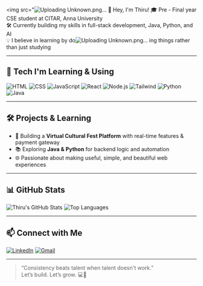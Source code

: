 <img src="![Uploading Unknown.png…]()
👋 Hey, I'm Thiru!
🎓 Pre - Final year CSE student at CITAR, Anna University  
🛠️ Currently building my skills in full-stack development, Java, Python, and AI  
💡 I believe in learning by do![Uploading Unknown.png…]()
ing things rather than  just studying 

---

## 🔧 Tech I'm Learning & Using

![HTML](https://img.shields.io/badge/-HTML5-E34F26?style=flat-square&logo=html5&logoColor=white)
![CSS](https://img.shields.io/badge/-CSS3-1572B6?style=flat-square&logo=css3&logoColor=white)
![JavaScript](https://img.shields.io/badge/-JavaScript-F7DF1E?style=flat-square&logo=javascript&logoColor=black)
![React](https://img.shields.io/badge/-React-61DAFB?style=flat-square&logo=react&logoColor=black)
![Node.js](https://img.shields.io/badge/-Node.js-339933?style=flat-square&logo=node.js&logoColor=white)
![Tailwind](https://img.shields.io/badge/-TailwindCSS-38B2AC?style=flat-square&logo=tailwind-css&logoColor=white)
![Python](https://img.shields.io/badge/-Python-3776AB?style=flat-square&logo=python&logoColor=white)
![Java](https://img.shields.io/badge/-Java-007396?style=flat-square&logo=java&logoColor=white)

---

## 🛠️ Projects & Learning

- 🎉 Building a **Virtual Cultural Fest Platform** with real-time features & payment gateway
- 📚 Exploring **Java & Python** for backend logic and automation
- 🌐 Passionate about making useful, simple, and beautiful web experiences

---

## 📊 GitHub Stats

![Thiru's GitHub Stats](https://github-readme-stats.vercel.app/api?username=thiruchenthils&show_icons=true&theme=tokyonight)
![Top Languages](https://github-readme-stats.vercel.app/api/top-langs/?username=thiruchenthils&layout=compact&theme=tokyonight)

---

## 📫 Connect with Me

[![LinkedIn](https://img.shields.io/badge/-LinkedIn-blue?style=flat-square&logo=linkedin&logoColor=white)](https://www.linkedin.com/in/thiruchenthils2023)
[![Gmail](https://img.shields.io/badge/-Gmail-D14836?style=flat-square&logo=gmail&logoColor=white)](mailto:thiruchenthils.cse2023@citchennai.net)

---

> “Consistency beats talent when talent doesn't work.”  
> Let’s build. Let’s grow. 💻🚀

